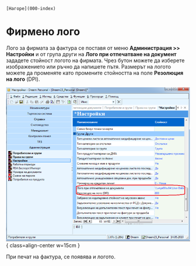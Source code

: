```{only} html
[Нагоре](000-index)
```

# Фирмено лого

Лого за фирмата за фактура се поставя от меню **Администрация \>\>
Настройки** и от група други на **Лого при отпечатване на
документ** зададете стойност логото на фирмата. Чрез бутон
можете да изберете изображението или ръчно да напишете пътя.
Размерът на логото можете да променяте като промените стойността
на поле **Резолюция на лого** (DPI).

![](910-image54.png){ class=align-center w=15cm }

При печат на фактура, се появява и логото.
